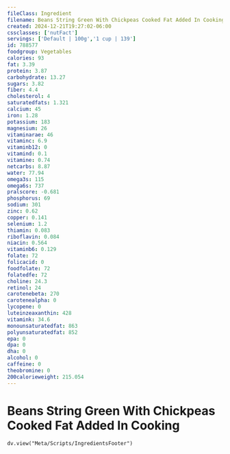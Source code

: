 ```yaml
---
fileClass: Ingredient
filename: Beans String Green With Chickpeas Cooked Fat Added In Cooking
created: 2024-12-21T19:27:02-06:00
cssclasses: ['nutFact']
servings: ['Default | 100g','1 cup | 139']
id: 788577
foodgroup: Vegetables
calories: 93
fat: 3.39
protein: 3.87
carbohydrate: 13.27
sugars: 3.82
fiber: 4.4
cholesterol: 4
saturatedfats: 1.321
calcium: 45
iron: 1.28
potassium: 183
magnesium: 26
vitaminarae: 46
vitaminc: 6.9
vitaminb12: 0
vitamind: 0.1
vitamine: 0.74
netcarbs: 8.87
water: 77.94
omega3s: 115
omega6s: 737
pralscore: -0.681
phosphorus: 69
sodium: 301
zinc: 0.62
copper: 0.141
selenium: 1.2
thiamin: 0.083
riboflavin: 0.084
niacin: 0.564
vitaminb6: 0.129
folate: 72
folicacid: 0
foodfolate: 72
folatedfe: 72
choline: 24.3
retinol: 24
carotenebeta: 270
carotenealpha: 0
lycopene: 0
luteinzeaxanthin: 428
vitamink: 34.6
monounsaturatedfat: 863
polyunsaturatedfat: 852
epa: 0
dpa: 0
dha: 0
alcohol: 0
caffeine: 0
theobromine: 0
200calorieweight: 215.054
---
```


# Beans String Green With Chickpeas Cooked Fat Added In Cooking

```dataviewjs
dv.view("Meta/Scripts/IngredientsFooter")
```